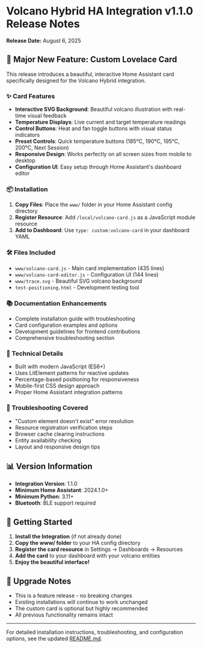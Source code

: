 # Volcano Hybrid HA Integration v1.1.0 Release Notes

**Release Date:** August 6, 2025

## 🎉 Major New Feature: Custom Lovelace Card

This release introduces a beautiful, interactive Home Assistant card specifically designed for the Volcano Hybrid integration.

### ✨ Card Features

- **Interactive SVG Background**: Beautiful volcano illustration with real-time visual feedback
- **Temperature Displays**: Live current and target temperature readings
- **Control Buttons**: Heat and fan toggle buttons with visual status indicators
- **Preset Controls**: Quick temperature buttons (185°C, 190°C, 195°C, 200°C, Next Session)
- **Responsive Design**: Works perfectly on all screen sizes from mobile to desktop
- **Configuration UI**: Easy setup through Home Assistant's dashboard editor

### 📦 Installation

1. **Copy Files**: Place the `www/` folder in your Home Assistant config directory
2. **Register Resource**: Add `/local/volcano-card.js` as a JavaScript module resource
3. **Add to Dashboard**: Use `type: custom:volcano-card` in your dashboard YAML

### 🛠 Files Included

- `www/volcano-card.js` - Main card implementation (435 lines)
- `www/volcano-card-editor.js` - Configuration UI (144 lines) 
- `www/trace.svg` - Beautiful SVG volcano background
- `test-positioning.html` - Development testing tool

### 📚 Documentation Enhancements

- Complete installation guide with troubleshooting
- Card configuration examples and options
- Development guidelines for frontend contributions
- Comprehensive troubleshooting section

### 🔧 Technical Details

- Built with modern JavaScript (ES6+) 
- Uses LitElement patterns for reactive updates
- Percentage-based positioning for responsiveness
- Mobile-first CSS design approach
- Proper Home Assistant integration patterns

### 🐛 Troubleshooting Covered

- "Custom element doesn't exist" error resolution
- Resource registration verification steps
- Browser cache clearing instructions
- Entity availability checking
- Layout and responsive design tips

## 📊 Version Information

- **Integration Version**: 1.1.0
- **Minimum Home Assistant**: 2024.1.0+
- **Minimum Python**: 3.11+
- **Bluetooth**: BLE support required

## 🚀 Getting Started

1. **Install the Integration** (if not already done)
2. **Copy the www/ folder** to your HA config directory
3. **Register the card resource** in Settings → Dashboards → Resources
4. **Add the card** to your dashboard with your volcano entities
5. **Enjoy the beautiful interface!**

## 🔄 Upgrade Notes

- This is a feature release - no breaking changes
- Existing installations will continue to work unchanged
- The custom card is optional but highly recommended
- All previous functionality remains intact

---

For detailed installation instructions, troubleshooting, and configuration options, see the updated [README.md](README.md).
